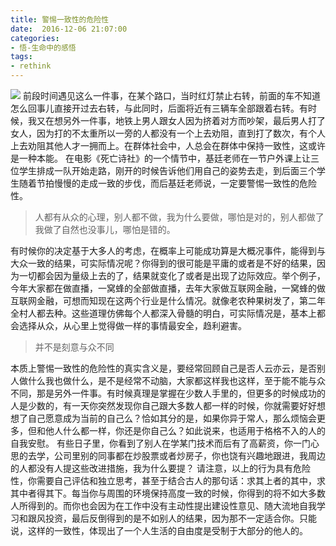 ```yaml
---
title: 警惕一致性的危险性
date:  2016-12-06 21:07:00
categories:
- 悟-生命中的感悟
tags:
- rethink
---
```


![](http://upload-images.jianshu.io/upload_images/24274-8db8169b6ef43c37.jpg?imageMogr2/auto-orient/strip%7CimageView2/2/w/1240)
前段时间遇见这么一件事，在某个路口，当时红灯禁止右转，前面的车不知道怎么回事儿直接开过去右转，与此同时，后面将近有三辆车全部跟着右转。有时候，我又在想另外一件事，地铁上男人跟女人因为挤着对方而吵架，最后男人打了女人，因为打的不太重所以一旁的人都没有一个上去劝阻，直到打了数次，有个人上去劝阻其他人才一拥而上。在群体社会中，人总会在群体中保持一致性，这或许是一种本能。
在电影《死亡诗社》的一个情节中，基廷老师在一节户外课上让三位学生排成一队开始走路，刚开的时候告诉他们用自己的姿势去走，到后面三个学生随着节拍慢慢的走成一致的步伐，而后基廷老师说，一定要警惕一致性的危险性。

> 人都有从众的心理，别人都不做，我为什么要做，哪怕是对的，别人都做了我做了自然也没事儿，哪怕是错的。

有时候你的决定基于大多人的考虑，在概率上可能成功算是大概况事件，能得到与大众一致的结果，可实际情况呢？你得到的很可能是平庸的或者是不好的结果，因为一切都会因为量级上去的了，结果就变化了或者是出现了边际效应。举个例子，今年大家都在做直播，一窝蜂的全部做直播，去年大家做互联网金融，一窝蜂的做互联网金融，可想而知现在这两个行业是什么情况。就像老农种果树发了，第二年全村人都去种。这些道理仿佛每个人都深入骨髓的明白，可实际情况是，基本上都会选择从众，从心里上觉得做一样的事情最安全，趋利避害。

> 并不是刻意与众不同

本质上警惕一致性的危险性的真实含义是，要经常回顾自己是否人云亦云，是否别人做什么我也做什么，是不是经常不动脑，大家都这样我也这样，至于能不能与众不同，那是另外一件事。有时候真理是掌握在少数人手里的，但更多的时候成功的人是少数的，有一天你突然发现你自己跟大多数人都一样的时候，你就需要好好想想了自己愿意成为当前的自己么？恰如其分的是，如果你异于常人，那么烦恼会更多，但和他人什么都一样，你还是你自己么？如此说来，也适用于格格不入的人的自我安慰。
有些日子里，你看到了别人在学某门技术而后有了高薪资，你一门心思的去学，公司里别的同事都在炒股票或者炒房子，你也饶有兴趣地跟进，我周边的人都没有人提这些改进措施，我为什么要提？
请注意，以上的行为具有危险性，你需要自己评估和独立思考，甚至于结合古人的那句话：求其上者的其中，求其中者得其下。每当你与周围的环境保持高度一致的时候，你得到的将不如大多数人所得到的。而你也会因为在工作中没有主动性提出建设性意见、随大流地自我学习和跟风投资，最后反倒得到的是不如别人的结果，因为那不一定适合你。只能说，这样的一致性，体现出了一个人生活的自由度是受制于大部分的他人的。
